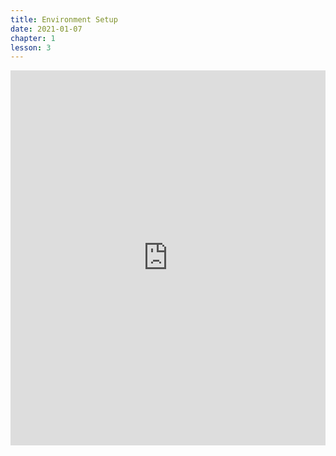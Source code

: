 ```yaml
---
title: Environment Setup
date: 2021-01-07
chapter: 1
lesson: 3
---
```


<iframe width="100%" height="600" src="https://www.youtube.com/embed/gRn5pd26C34" title="YouTube video player" frameborder="0" allow="accelerometer; autoplay; clipboard-write; encrypted-media; gyroscope; picture-in-picture" allowfullscreen></iframe>